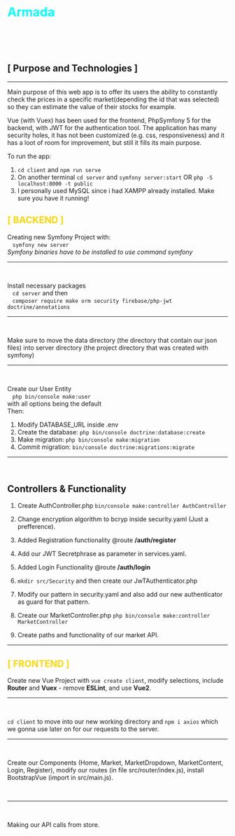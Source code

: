    # <span style="color:cyan">**Armada**</span>

<br>

<br>
<br>

## **[ Purpose and Technologies ]**

---

Main purpose of this web app is to offer its users the ability to constantly check the prices in a specific market(depending the id that was selected) so they can estimate the value of their stocks for example.

Vue (with Vuex) has been used for the frontend, PhpSymfony 5 for the backend, with JWT for the authentication tool. The application has many security holes, it has not been customized (e.g. css, responsiveness) and it has a loot of room for improvement, but still it fills its main purpose.

To run the app:

1. `cd client` and `npm run serve`
2. On another terminal `cd server` and `symfony server:start` OR `php -S localhost:8000 -t public`
3. I personally used MySQL since i had XAMPP already installed. Make sure you have it running!

## <span style="color:gold">**[ BACKEND ]**</span>

Creating new Symfony Project with: <br>
&nbsp;&nbsp;&nbsp;`symfony new server` <br>
_Symfony binaries have to be installed to use command symfony_ <br>

---

<br>

Install necessary packages <br>
&nbsp;&nbsp;&nbsp;`cd server` and then <br>
&nbsp;&nbsp;&nbsp;`composer require make orm security firebase/php-jwt doctrine/annotations` <br>

---

<br>

Make sure to move the data directory (the directory that contain our json files) into server directory (the project directory that was created with symfony) <br>

---

<br>

Create our User Entity<br>
&nbsp;&nbsp;&nbsp;`php bin/console make:user`<br>
with all options being the default <br>
Then:<br>

1. Modify DATABASE_URL inside .env
2. Create the database: `php bin/console doctrine:database:create`
3. Make migration: `php bin/console make:migration`
4. Commit migration: `bin/console doctrine:migrations:migrate`
   <br>

---

<br>

## Controllers & Functionality

1. Create AuthController.php `bin/console make:controller AuthController`

2. Change encryption algorithm to bcryp inside security.yaml (Just a prefference).

3. Added Registration functionality @route **/auth/register**

4. Add our JWT Secretphrase as parameter in services.yaml.

5. Added Login Functionality @route **/auth/login**

6. `mkdir src/Security` and then create our JwTAuthenticator.php

7. Modify our pattern in security.yaml and also add our new authenticator as guard for that pattern.

8. Create our MarketController.php `php bin/console make:controller MarketController`

9. Create paths and functionality of our market API.

---

## <span style="color:gold">**[ FRONTEND ]**</span>

Create new Vue Project with `vue create client`, modify selections, include **Router** and **Vuex** - remove **ESLint**, and use **Vue2**.
<br>

---

<br>

`cd client` to move into our new working directory and `npm i axios` which we gonna use later on for our requests to the server.<br>

---

<br>

Create our Components (Home, Market, MarketDropdown, MarketContent, Login, Register), modify our routes (in file src/router/index.js), install BootstrapVue (import in src/main.js).

<br>

---

<br>

Making our API calls from store.
